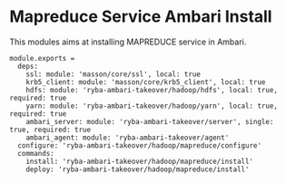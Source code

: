 
# Mapreduce Service Ambari Install

This modules aims at installing MAPREDUCE service in Ambari.

    module.exports =
      deps:
        ssl: module: 'masson/core/ssl', local: true
        krb5_client: module: 'masson/core/krb5_client', local: true
        hdfs: module: 'ryba-ambari-takeover/hadoop/hdfs', local: true, required: true
        yarn: module: 'ryba-ambari-takeover/hadoop/yarn', local: true, required: true
        ambari_server: module: 'ryba-ambari-takeover/server', single: true, required: true
        ambari_agent: module: 'ryba-ambari-takeover/agent'
      configure: 'ryba-ambari-takeover/hadoop/mapreduce/configure'
      commands:
        install: 'ryba-ambari-takeover/hadoop/mapreduce/install'
        deploy: 'ryba-ambari-takeover/hadoop/mapreduce/install'
